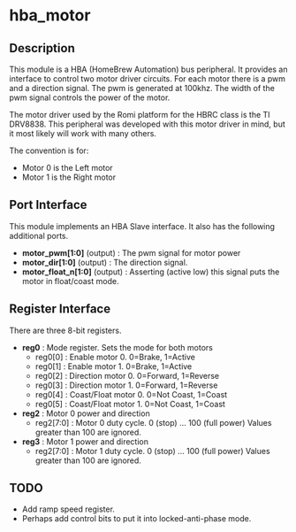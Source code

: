 # hba_motor

## Description

This module is a HBA (HomeBrew Automation) bus peripheral.
It provides an interface to control two motor driver circuits.
For each motor there is a pwm and a direction signal.
The pwm is generated at 100khz.  The width of the pwm
signal controls the power of the motor.

The motor driver used by the Romi platform for the HBRC class
is the TI DRV8838.  This peripheral was developed with this
motor driver in mind, but it most likely will work with 
many others.

The convention is for:
* Motor 0 is the Left motor
* Motor 1 is the Right motor

## Port Interface

This module implements an HBA Slave interface.
It also has the following additional ports.

* __motor_pwm[1:0]__ (output) : The pwm signal for motor power
* __motor_dir[1:0]__ (output) : The direction signal.
* __motor_float_n[1:0]__ (output) : Asserting (active low) this signal puts the motor in float/coast mode.


## Register Interface

There are three 8-bit registers.

* __reg0__ : Mode register. Sets the mode for both motors
    * reg0[0] : Enable motor 0. 0=Brake, 1=Active
    * reg0[1] : Enable motor 1. 0=Brake, 1=Active
    * reg0[2] : Direction motor 0. 0=Forward, 1=Reverse
    * reg0[3] : Direction motor 1. 0=Forward, 1=Reverse
    * reg0[4] : Coast/Float motor 0. 0=Not Coast, 1=Coast
    * reg0[5] : Coast/Float motor 1. 0=Not Coast, 1=Coast
* __reg2__ : Motor 0 power and direction
    * reg2[7:0] : Motor 0 duty cycle.  0 (stop) ... 100 (full power)
                Values greater than 100 are ignored.
* __reg3__ : Motor 1 power and direction
    * reg2[7:0] : Motor 1 duty cycle.  0 (stop) ... 100 (full power)
                Values greater than 100 are ignored.

## TODO

* Add ramp speed register.
* Perhaps add control bits to put it into locked-anti-phase mode.

